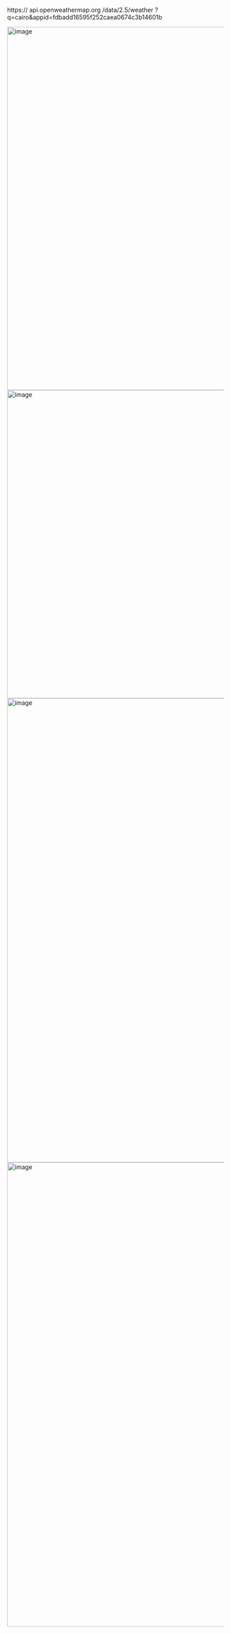 https://
api.openweathermap.org
/data/2.5/weather
?q=cairo&appid=fdbadd16595f252caea0674c3b14601b


<img width="855" height="845" alt="image" src="https://github.com/user-attachments/assets/3ca64b62-33e6-4e8f-bb9e-46e72e862188" />

<img width="568" height="717" alt="image" src="https://github.com/user-attachments/assets/bd4d2683-8c93-4963-909a-0ca47af31310" />

<img width="1920" height="1080" alt="image" src="https://github.com/user-attachments/assets/127ab8de-1e1b-4309-b0da-f978181887c5" />

<img width="1920" height="1080" alt="image" src="https://github.com/user-attachments/assets/22c9df06-7694-4e8a-afd0-0a18553f0b02" />



